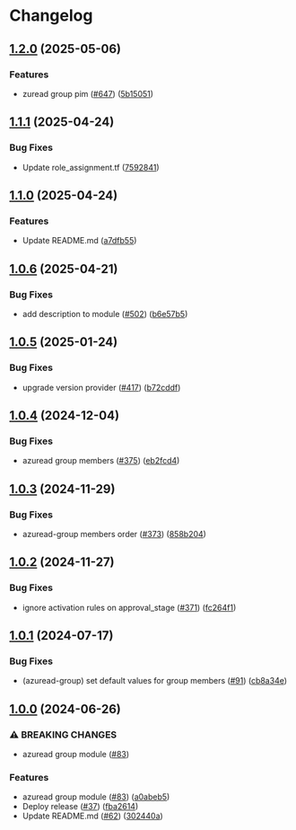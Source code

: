 # Changelog

## [1.2.0](https://github.com/prefapp/tfm/compare/azuread-group-v1.1.1...azuread-group-v1.2.0) (2025-05-06)


### Features

* zuread group pim ([#647](https://github.com/prefapp/tfm/issues/647)) ([5b15051](https://github.com/prefapp/tfm/commit/5b150515f2b9fd46b87ee6129c2b94040d16098c))

## [1.1.1](https://github.com/prefapp/tfm/compare/azuread-group-v1.1.0...azuread-group-v1.1.1) (2025-04-24)


### Bug Fixes

* Update role_assignment.tf ([7592841](https://github.com/prefapp/tfm/commit/75928419415d74de12d2d38a602df7aa703c860e))

## [1.1.0](https://github.com/prefapp/tfm/compare/azuread-group-v1.0.6...azuread-group-v1.1.0) (2025-04-24)


### Features

* Update README.md ([a7dfb55](https://github.com/prefapp/tfm/commit/a7dfb55b83447cf3ef08d168ab756e791f322e7a))

## [1.0.6](https://github.com/prefapp/tfm/compare/azuread-group-v1.0.5...azuread-group-v1.0.6) (2025-04-21)


### Bug Fixes

* add description to module ([#502](https://github.com/prefapp/tfm/issues/502)) ([b6e57b5](https://github.com/prefapp/tfm/commit/b6e57b513b71b015ecd42d75fea1954543e59776))

## [1.0.5](https://github.com/prefapp/tfm/compare/azuread-group-v1.0.4...azuread-group-v1.0.5) (2025-01-24)


### Bug Fixes

* upgrade version provider ([#417](https://github.com/prefapp/tfm/issues/417)) ([b72cddf](https://github.com/prefapp/tfm/commit/b72cddf57c8567353e31535471d96ae560d6286c))

## [1.0.4](https://github.com/prefapp/tfm/compare/azuread-group-v1.0.3...azuread-group-v1.0.4) (2024-12-04)


### Bug Fixes

* azuread group members ([#375](https://github.com/prefapp/tfm/issues/375)) ([eb2fcd4](https://github.com/prefapp/tfm/commit/eb2fcd4baedcde7df47670be2db1c454274c74ff))

## [1.0.3](https://github.com/prefapp/tfm/compare/azuread-group-v1.0.2...azuread-group-v1.0.3) (2024-11-29)


### Bug Fixes

* azuread-group members order ([#373](https://github.com/prefapp/tfm/issues/373)) ([858b204](https://github.com/prefapp/tfm/commit/858b2049f2ee69bd245ab6e05fb40318afc8054d))

## [1.0.2](https://github.com/prefapp/tfm/compare/azuread-group-v1.0.1...azuread-group-v1.0.2) (2024-11-27)


### Bug Fixes

* ignore activation rules on approval_stage ([#371](https://github.com/prefapp/tfm/issues/371)) ([fc264f1](https://github.com/prefapp/tfm/commit/fc264f146e5b21490556d89cb3a7f8cce103d833))

## [1.0.1](https://github.com/prefapp/tfm/compare/azuread-group-v1.0.0...azuread-group-v1.0.1) (2024-07-17)


### Bug Fixes

* (azuread-group) set default values for group members ([#91](https://github.com/prefapp/tfm/issues/91)) ([cb8a34e](https://github.com/prefapp/tfm/commit/cb8a34eee89ad77ff493b13c7a98dad09fb8c81a))

## [1.0.0](https://github.com/prefapp/tfm/compare/azuread-group-v0.1.0...azuread-group-v1.0.0) (2024-06-26)


### ⚠ BREAKING CHANGES

* azuread group module ([#83](https://github.com/prefapp/tfm/issues/83))

### Features

* azuread group module ([#83](https://github.com/prefapp/tfm/issues/83)) ([a0abeb5](https://github.com/prefapp/tfm/commit/a0abeb558a2294b15b5857c90981afdac3a5abc9))
* Deploy release ([#37](https://github.com/prefapp/tfm/issues/37)) ([fba2614](https://github.com/prefapp/tfm/commit/fba2614fb284cf9d960be53c7c123ceaf08cecfa))
* Update README.md ([#62](https://github.com/prefapp/tfm/issues/62)) ([302440a](https://github.com/prefapp/tfm/commit/302440a79ea0e4883b6583e3540deac7bac6c307))
